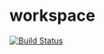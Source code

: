 # workspace
[![Build Status](https://travis-ci.org/willpeck61/workspace.svg?branch=master)](https://travis-ci.org/willpeck61/workspace)
